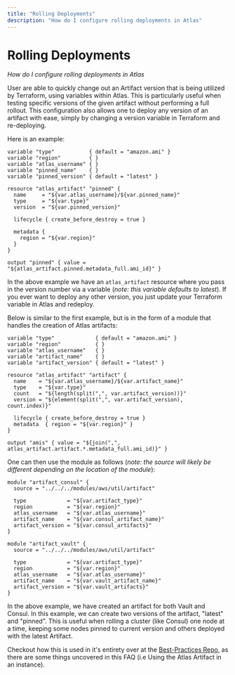 ```yaml
---
title: "Rolling Deployments"
description: "How do I configure rolling deployments in Atlas"
---
```


# Rolling Deployments

*How do I configure rolling deployments in Atlas*

User are able to quickly change out an Artifact version that is being utilized by Terraform, using variables within Atlas. This is
particularly useful when testing specific versions of the given artifact without performing a full rollout. This configuration also allows one
to deploy any version of an artifact with ease, simply by changing a version variable in Terraform and re-deploying.

Here is an example:

    variable "type"           { default = "amazon.ami" }
    variable "region"         { }
    variable "atlas_username" { }
    variable "pinned_name"    { }
    variable "pinned_version" { default = "latest" }

    resource "atlas_artifact" "pinned" {
      name     = "${var.atlas_username}/${var.pinned_name}"
      type     = "${var.type}"
      version  = "${var.pinned_version}"

      lifecycle { create_before_destroy = true }

      metadata {
        region = "${var.region}"
      }
    }

    output "pinned" { value = "${atlas_artifact.pinned.metadata_full.ami_id}" }


In the above example we have an `atlas_artifact` resource where you pass in the version number via a variable (_note: this variable defaults to latest_).
If you ever want to deploy any other version, you just update your Terraform variable in Atlas and redeploy.

Below is similar to the first example, but is in the form of a module that handles the creation of Atlas artifacts:

    variable "type"             { default = "amazon.ami" }
    variable "region"           { }
    variable "atlas_username"   { }
    variable "artifact_name"    { }
    variable "artifact_version" { default = "latest" }

    resource "atlas_artifact" "artifact" {
      name    = "${var.atlas_username}/${var.artifact_name}"
      type    = "${var.type}"
      count   = "${length(split(",", var.artifact_version))}"
      version = "${element(split(",", var.artifact_version), count.index)}"

      lifecycle { create_before_destroy = true }
      metadata  { region = "${var.region}" }
    }

    output "amis" { value = "${join(",", atlas_artifact.artifact.*.metadata_full.ami_id)}" }

One can then use the module as follows (_note: the source will likely be different depending on the location of the module_):

    module "artifact_consul" {
      source = "../../../modules/aws/util/artifact"

      type             = "${var.artifact_type}"
      region           = "${var.region}"
      atlas_username   = "${var.atlas_username}"
      artifact_name    = "${var.consul_artifact_name}"
      artifact_version = "${var.consul_artifacts}"
    }

    module "artifact_vault" {
      source = "../../../modules/aws/util/artifact"

      type             = "${var.artifact_type}"
      region           = "${var.region}"
      atlas_username   = "${var.atlas_username}"
      artifact_name    = "${var.vault_artifact_name}"
      artifact_version = "${var.vault_artifacts}"
    }

In the above example, we have created an artifact for both Vault and Consul. In this example, we can create two versions of the artifact,
"latest" and "pinned". This is useful when rolling a cluster (like Consul) one node at a time, keeping some nodes pinned to current version and others
deployed with the latest Artifact.

Checkout how this is used in it's entirety over at
the [Best-Practices Repo](https://github.com/hashicorp/best-practices/blob/master/terraform/providers/aws/us_east_1_prod/us_east_1_prod.tf#L105-L123), as
there are some things uncovered in this FAQ (i.e Using the Atlas Artifact in an instance).
